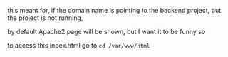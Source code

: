 this meant for, if the domain name is pointing to the backend project, but the project is not running, 

by default Apache2 page will be shown, but I want it to be funny so 

to access this index.html go to 
`cd /var/www/html`
